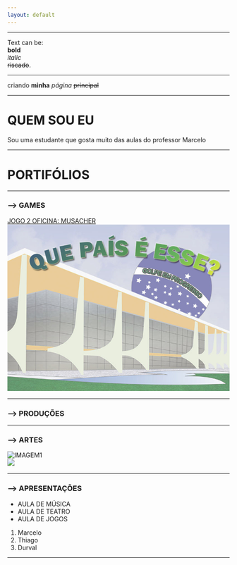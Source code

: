 ```yaml
---
layout: default
---
```

* * *
Text can be:  
**bold**    
_italic_  
~~riscado~~.  
* * *



criando **minha** _página_ ~~principal~~
* * *
# QUEM SOU EU
 Sou uma estudante que gosta muito das aulas do professor Marcelo  
 * * *
 # PORTIFÓLIOS
 * * *
 ### --> GAMES  
[JOGO 2 OFICINA: MUSACHER ](LINK)  
[![](fBR.jpg)](cavalcantebya.github.io/quepaiseesse)  
* * *
 ### --> PRODUÇÕES  
 * * *
 ### --> ARTES  
 ![IMAGEM1](https://www.brik.co/blogs/pixel-art/134478151-olaf-frozen-pixel-art)  
 ![](GAMEOVER.jpg)
 * * *
 ### --> APRESENTAÇÕES  
 * AULA DE MÚSICA
 * AULA DE TEATRO
 * AULA DE JOGOS
 1. Marcelo
 2. Thiago
 3. Durval
 * * *
 
 


